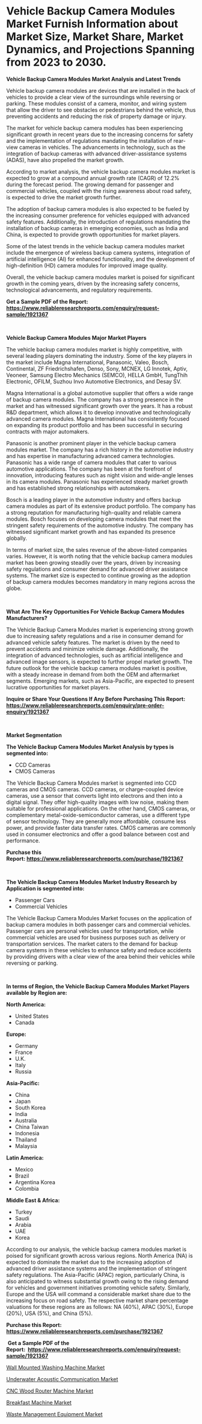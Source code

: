 <p><h1>Vehicle Backup Camera Modules Market Furnish Information about Market Size, Market Share, Market Dynamics, and Projections Spanning from 2023 to 2030.</h1></p><p><strong>Vehicle Backup Camera Modules Market Analysis and Latest Trends</strong></p>
<p><p>Vehicle backup camera modules are devices that are installed in the back of vehicles to provide a clear view of the surroundings while reversing or parking. These modules consist of a camera, monitor, and wiring system that allow the driver to see obstacles or pedestrians behind the vehicle, thus preventing accidents and reducing the risk of property damage or injury.</p><p>The market for vehicle backup camera modules has been experiencing significant growth in recent years due to the increasing concerns for safety and the implementation of regulations mandating the installation of rear-view cameras in vehicles. The advancements in technology, such as the integration of backup cameras with advanced driver-assistance systems (ADAS), have also propelled the market growth.</p><p>According to market analysis, the vehicle backup camera modules market is expected to grow at a compound annual growth rate (CAGR) of 12.2% during the forecast period. The growing demand for passenger and commercial vehicles, coupled with the rising awareness about road safety, is expected to drive the market growth further.</p><p>The adoption of backup camera modules is also expected to be fueled by the increasing consumer preference for vehicles equipped with advanced safety features. Additionally, the introduction of regulations mandating the installation of backup cameras in emerging economies, such as India and China, is expected to provide growth opportunities for market players.</p><p>Some of the latest trends in the vehicle backup camera modules market include the emergence of wireless backup camera systems, integration of artificial intelligence (AI) for enhanced functionality, and the development of high-definition (HD) camera modules for improved image quality.</p><p>Overall, the vehicle backup camera modules market is poised for significant growth in the coming years, driven by the increasing safety concerns, technological advancements, and regulatory requirements.</p></p>
<p><strong>Get a Sample PDF of the Report:&nbsp; <a href="https://www.reliableresearchreports.com/enquiry/request-sample/1921367">https://www.reliableresearchreports.com/enquiry/request-sample/1921367</a></strong></p>
<p>&nbsp;</p>
<p><strong>Vehicle Backup Camera Modules Major Market Players</strong></p>
<p><p>The vehicle backup camera modules market is highly competitive, with several leading players dominating the industry. Some of the key players in the market include Magna International, Panasonic, Valeo, Bosch, Continental, ZF Friedrichshafen, Denso, Sony, MCNEX, LG Innotek, Aptiv, Veoneer, Samsung Electro Mechanics (SEMCO), HELLA GmbH, TungThih Electronic, OFILM, Suzhou Invo Automotive Electronics, and Desay SV.</p><p>Magna International is a global automotive supplier that offers a wide range of backup camera modules. The company has a strong presence in the market and has witnessed significant growth over the years. It has a robust R&D department, which allows it to develop innovative and technologically advanced camera modules. Magna International has consistently focused on expanding its product portfolio and has been successful in securing contracts with major automakers.</p><p>Panasonic is another prominent player in the vehicle backup camera modules market. The company has a rich history in the automotive industry and has expertise in manufacturing advanced camera technologies. Panasonic has a wide range of camera modules that cater to various automotive applications. The company has been at the forefront of innovation, introducing features such as night vision and wide-angle lenses in its camera modules. Panasonic has experienced steady market growth and has established strong relationships with automakers.</p><p>Bosch is a leading player in the automotive industry and offers backup camera modules as part of its extensive product portfolio. The company has a strong reputation for manufacturing high-quality and reliable camera modules. Bosch focuses on developing camera modules that meet the stringent safety requirements of the automotive industry. The company has witnessed significant market growth and has expanded its presence globally.</p><p>In terms of market size, the sales revenue of the above-listed companies varies. However, it is worth noting that the vehicle backup camera modules market has been growing steadily over the years, driven by increasing safety regulations and consumer demand for advanced driver assistance systems. The market size is expected to continue growing as the adoption of backup camera modules becomes mandatory in many regions across the globe.</p></p>
<p>&nbsp;</p>
<p><strong>What Are The Key Opportunities For Vehicle Backup Camera Modules Manufacturers?</strong></p>
<p><p>The Vehicle Backup Camera Modules market is experiencing strong growth due to increasing safety regulations and a rise in consumer demand for advanced vehicle safety features. The market is driven by the need to prevent accidents and minimize vehicle damage. Additionally, the integration of advanced technologies, such as artificial intelligence and advanced image sensors, is expected to further propel market growth. The future outlook for the vehicle backup camera modules market is positive, with a steady increase in demand from both the OEM and aftermarket segments. Emerging markets, such as Asia-Pacific, are expected to present lucrative opportunities for market players.</p></p>
<p><strong>Inquire or Share Your Questions If Any Before Purchasing This Report: <a href="https://www.reliableresearchreports.com/enquiry/pre-order-enquiry/1921367">https://www.reliableresearchreports.com/enquiry/pre-order-enquiry/1921367</a></strong></p>
<p>&nbsp;</p>
<p><strong>Market Segmentation</strong></p>
<p><strong>The Vehicle Backup Camera Modules Market Analysis by types is segmented into:</strong></p>
<p><ul><li>CCD Cameras</li><li>CMOS Cameras</li></ul></p>
<p><p>The Vehicle Backup Camera Modules market is segmented into CCD cameras and CMOS cameras. CCD cameras, or charge-coupled device cameras, use a sensor that converts light into electrons and then into a digital signal. They offer high-quality images with low noise, making them suitable for professional applications. On the other hand, CMOS cameras, or complementary metal-oxide-semiconductor cameras, use a different type of sensor technology. They are generally more affordable, consume less power, and provide faster data transfer rates. CMOS cameras are commonly used in consumer electronics and offer a good balance between cost and performance.</p></p>
<p><strong>Purchase this Report:&nbsp;<a href="https://www.reliableresearchreports.com/purchase/1921367">https://www.reliableresearchreports.com/purchase/1921367</a></strong></p>
<p>&nbsp;</p>
<p><strong>The Vehicle Backup Camera Modules Market Industry Research by Application is segmented into:</strong></p>
<p><ul><li>Passenger Cars</li><li>Commercial Vehicles</li></ul></p>
<p><p>The Vehicle Backup Camera Modules Market focuses on the application of backup camera modules in both passenger cars and commercial vehicles. Passenger cars are personal vehicles used for transportation, while commercial vehicles are used for business purposes such as delivery or transportation services. The market caters to the demand for backup camera systems in these vehicles to enhance safety and reduce accidents by providing drivers with a clear view of the area behind their vehicles while reversing or parking.</p></p>
<p>&nbsp;</p>
<p><strong>In terms of Region, the Vehicle Backup Camera Modules Market Players available by Region are:</strong></p>
<p>
    <p> <strong> North America: </strong>
        <ul>
            <li>United States</li>
            <li>Canada</li>
        </ul>
        </p> 
    <p> <strong> Europe: </strong>
        <ul>
            <li>Germany</li>
            <li>France</li>
            <li>U.K.</li>
            <li>Italy</li>
            <li>Russia</li>
        </ul>
        </p> 
    <p> <strong> Asia-Pacific: </strong>
        <ul>
            <li>China</li>
            <li>Japan</li>
            <li>South Korea</li>
            <li>India</li>
            <li>Australia</li>
            <li>China Taiwan</li>
            <li>Indonesia</li>
            <li>Thailand</li>
            <li>Malaysia</li>
        </ul>
        </p> 
    <p> <strong> Latin America: </strong>
        <ul>
            <li>Mexico</li>
            <li>Brazil</li>
            <li>Argentina Korea</li>
            <li>Colombia</li>
        </ul>
        </p> 
    <p> <strong> Middle East & Africa: </strong>
        <ul>
            <li>Turkey</li>
            <li>Saudi</li>
            <li>Arabia</li>
            <li>UAE</li>
            <li>Korea</li>
        </ul>
    </p>
    </p>
<p><p>According to our analysis, the vehicle backup camera modules market is poised for significant growth across various regions. North America (NA) is expected to dominate the market due to the increasing adoption of advanced driver assistance systems and the implementation of stringent safety regulations. The Asia-Pacific (APAC) region, particularly China, is also anticipated to witness substantial growth owing to the rising demand for vehicles and government initiatives promoting vehicle safety. Similarly, Europe and the USA will command a considerable market share due to the increasing focus on road safety. The respective market share percentage valuations for these regions are as follows: NA (40%), APAC (30%), Europe (20%), USA (5%), and China (5%).</p></p>
<p><strong>Purchase this Report: <a href="https://www.reliableresearchreports.com/purchase/1921367">https://www.reliableresearchreports.com/purchase/1921367</a></strong></p>
<p>&nbsp;<strong>Get a Sample PDF of the Report:&nbsp;&nbsp;<a href="https://www.reliableresearchreports.com/enquiry/request-sample/1921367">https://www.reliableresearchreports.com/enquiry/request-sample/1921367</a></strong></p>
<p><strong></strong></p>
<p><p><a href="https://www.linkedin.com/pulse/wall-mounted-washing-machine-market-research-report-provides-z9ome/">Wall Mounted Washing Machine Market</a></p><p><a href="https://medium.com/@tiffanytran1905/underwater-acoustic-communication-market-focuses-on-market-share-size-and-projected-forecast-till-332820695157">Underwater Acoustic Communication Market</a></p><p><a href="https://www.linkedin.com/pulse/cnc-wood-router-machine-market-size-share-global-analysis-h45se/">CNC Wood Router Machine Market</a></p><p><a href="https://www.linkedin.com/pulse/decoding-breakfast-machine-market-deep-dive-latest-azpue/">Breakfast Machine Market</a></p><p><a href="https://medium.com/@deniseharvey70/waste-management-equipment-market-size-market-outlook-and-market-forecast-2023-to-2030-ad4df46f5db1">Waste Management Equipment Market</a></p></p>